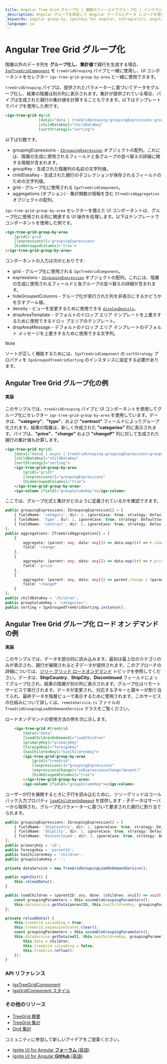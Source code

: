 ```yaml
---
title: Angular Tree Grid グループ化 | 複数のフィールドでグループ化 | インフラジスティックス
_description: Angular グループを設定して Angular テーブルにデータ レコードを視覚化し、グループ化されたデータを個別の列グループに視覚化できます。
_keywords: angular group by, igniteui for angular, infragistics, angular グループ化, インフラジスティックス
_language: ja
---
```


# Angular Tree Grid グループ化

階層以外のデータ列を **グループ化し**、**集計値**で親行を生成する場合、[`IgxTreeGridComponent`]({environment:angularApiUrl}/classes/igxtreegridcomponent.html) を `treeGridGrouping` パイプと一緒に使用し、UI コンポーネントをセレクター `igx-tree-grid-group-by-area` と一緒に使用できます。

`treeGridGrouping` パイプは、提供されたパラメーターに基づいてデータをグループ化し、結果の階層は別の列に表示されます。集計が提供されている場合、パイプは生成された親行の集計値を計算することもできます。以下はテンプレートでパイプを使用した例です。

```html
<igx-tree-grid #grid 
               [data]="data | treeGridGrouping:groupingExpressions:groupKey:childDataKey:grid:aggregations"
               [childDataKey]="childDataKey"
               [sortStrategy]="sorting">
```

以下は引数です。
- groupingExpressions - [`IGroupingExpression`]({environment:angularApiUrl}/interfaces/igroupingexpression.html) オブジェクトの配列。これには、階層の生成に使用されるフィールドと各グループの並べ替えの詳細に関する情報が含まれます。
- groupKey - 生成された階層列の名前の文字列値。
- childDataKey - 生成された親行の子コレクションが保存されるフィールドのための文字列値。
- grid - グループ化に使用される `IgxTreeGridComponent`。
- aggregations (オプション) - 集計関数の情報を含む `ITreeGridAggregation` オブジェクトの配列。

`igx-tree-grid-group-by-area` セレクターを備えた UI コンポーネントは、グループ化に使用される列に関連する UI 操作を処理します。以下はテンプレートでコンポーネントを使用した例です。

```html
<igx-tree-grid-group-by-area
    [grid]='grid'
    [(expressions)]='groupingExpressions'
    [hideGroupedColumns]='true'>
</igx-tree-grid-group-by-area>
```

コンポーネントの入力は次のとおりです:
- grid - グループ化に使用される `IgxTreeGridComponent`。
- expressions - [`IGroupingExpression`]({environment:angularApiUrl}/interfaces/igroupingexpression.html) オブジェクトの配列。これには、階層の生成に使用されるフィールドと各グループの並べ替えの詳細が含まれます。
- hideGroupedColumns - グループ化が実行された列を非表示にするかどうかを示すブール値。
- density - ビューを変更するために使用できる [`displayDensity`]({environment:angularApiUrl}/classes/igxgridcomponent.html#displayDensity)。
- dropAreaTemplate - デフォルトのドロップ エリア テンプレートを上書きするために使用できるドロッ プエリアのテンプレート。
- dropAreaMessage - デフォルトのドロップ エリア テンプレートのデフォルト メッセージを上書きするために使用できる文字列。

> [!NOTE]
> ソートが正しく機能するためには、`IgxTreeGridComponent` の `sortStrategy` プロパティを `IgxGroupedTreeGridSorting` のインスタンスに設定する必要があります。

## Angular Tree Grid グループ化の例

<code-view style="height:850px" 
           data-demos-base-url="{environment:lobDemosBaseUrl}" 
           iframe-src="{environment:lobDemosBaseUrl}/treegrid-finjs" alt="Angular Tree Grid グループ化の例">
</code-view>

<div class="divider--half"></div>

#### 実装

このサンプルでは、`treeGridGrouping` パイプと UI コンポーネントを使用してグループ化にセレクター `igx-tree-grid-group-by-area` を使用しています。データは、**"category"**、**"type"**、および **"contract"** フィールドによってグループ化されます。結果の階層は、新しく作成された **"categories"** 列に表示されます。パイプは、**"price"**、**"change"** および **"changeP"** 列に対して生成された親行の集計値も計算します。

```html
<igx-tree-grid #grid1
    [data]="data$ | async | treeGridGrouping:groupingExpressions:groupColumnKey:childDataKey:grid1:aggregations"
    [childDataKey]="childDataKey"
    [sortStrategy]="sorting">
    <igx-tree-grid-group-by-area
        [grid]="grid1"
        [(expressions)]="groupingExpressions"
        [hideGroupedColumns]="true">
    </igx-tree-grid-group-by-area>
    <igx-column [field]="groupColumnKey"></igx-column>
```

ここでは、グループ化式と集計がどのように定義されているかを確認できます。

```typescript
public groupingExpressions: IGroupingExpression[] = [
    { fieldName: 'category', dir: 2, ignoreCase: true, strategy: DefaultSortingStrategy.instance() },
    { fieldName: 'type', dir: 1, ignoreCase: true, strategy: DefaultSortingStrategy.instance() },
    { fieldName: 'contract', dir: 1, ignoreCase: true, strategy: DefaultSortingStrategy.instance() }
];
public aggregations: ITreeGridAggregation[] = [
    {
        aggregate: (parent: any, data: any[]) => data.map((r) => r.change).reduce((ty, u) => ty + u, 0),
        field: 'change'
    },
    {
        aggregate: (parent: any, data: any[]) => data.map((r) => r.price).reduce((ty, u) => ty + u, 0),
        field: 'price'
    },
    {
        aggregate: (parent: any, data: any[]) => parent.change / (parent.price - parent.change) * 100,
        field: 'changeP'
    }
];
public childDataKey = 'children';
public groupColumnKey = 'categories';
public sorting = IgxGroupedTreeGridSorting.instance();
```

## Angular Tree Grid グループ化 ロード オン デマンドの例

<code-view style="height:850px" 
           data-demos-base-url="{environment:demosBaseUrl}" 
           iframe-src="{environment:demosBaseUrl}/tree-grid/treegrid-group-by-load-on-demand" alt="Angular Tree Grid グループ化 ロード オン デマンドの例">
</code-view>

<div class="divider--half"></div>

#### 実装

このサンプルでは、データを部分的に読み込みます。最初は最上位のカテゴリのみが表示され、親行が展開されると子データが提供されます。このアプローチの詳細については、[ツリー グリッド ロードオンデマンド](load-on-demand.md) トピックを参照してください。データは、**ShipCountry**、**ShipCity**、**Discontinued** フィールドによってグループ化され、結果の階層が別の列に表示されます。グループ化はリモート サービスで実行されます。データが変更され、対応する子キーと親キーが割り当てられ、最終データを階層ビューで表示するために使用されます。このサービスの仕組みについて詳しくは、`remoteService.ts` ファイルの `TreeGridGroupingLoadOnDemandService` クラスをご覧ください。

ロードオンデマンドの使用方法の例を次に示します。

```html
    <igx-tree-grid #treeGrid
        [data]="data"
        [loadChildrenOnDemand]="loadChildren"
        [primaryKey]="primaryKey"
        [foreignKey]="foreignKey"
        [hasChildrenKey]="hasChildrenKey">
        <igx-tree-grid-group-by-area
            [grid]="treeGrid"
            [(expressions)]="groupingExpressions"
            (expressionsChange)="onExpressionsChange($event)"
            [hideGroupedColumns]="true">
        </igx-tree-grid-group-by-area>
        <igx-column [field]="groupColumnKey"></igx-column>
```

ユーザーが行を展開するときに子行を読み込むために、ツリーグリッドはコールバック入力プロパティ [`loadChildrenOnDemand`]({environment:angularApiUrl}/classes/igxtreegridcomponent.html#loadChildrenOnDemand) を提供します - 子データはサーバーから取得され、グループ化パラメーターに基づいて要求された親行に割り当てられます。

```typescript
public groupingExpressions: IGroupingExpression[] = [
    { fieldName: 'ShipCountry', dir: 2, ignoreCase: true, strategy: DefaultSortingStrategy.instance() },
    { fieldName: 'ShipCity', dir: 1, ignoreCase: true, strategy: DefaultSortingStrategy.instance() },
    { fieldName: 'Discontinued', dir: 1, ignoreCase: true, strategy: DefaultSortingStrategy.instance() }
];
public primaryKey = 'id';
public foreignKey = 'parentId';
public hasChildrenKey = 'children';
public groupColumnKey = '';

private dataService = new TreeGridGroupingLoadOnDemandService();

public ngOnInit() {
    this.reloadData();
}

public loadChildren = (parentID: any, done: (children: any[]) => void) => {
    const groupingParameters = this.assembleGroupingParameters();
    this.dataService.getData(parentID, this.hasChildrenKey, groupingParameters, (children) => done(children));
};

private reloadData() {
    this.treeGrid.isLoading = true;
    this.treeGrid.expansionStates.clear();
    const groupingParameters = this.assembleGroupingParameters();
    this.dataService.getData(null, this.hasChildrenKey, groupingParameters, (children) => {
        this.data = children;
        this.treeGrid.isLoading = false;
        this.treeGrid.reflow();
    });
}
```

### API リファレンス

<div class="divider--half"></div>

* [IgxTreeGridComponent]({environment:angularApiUrl}/classes/igxtreegridcomponent.html)
* [IgxGridComponent スタイル]({environment:sassApiUrl}/#function-grid-theme)

### その他のリソース

<div class="divider--half"></div>

* [TreeGrid 概要](tree-grid.md)
* [TreeGrid 集計](summaries.md)
* [Grid 集計](../grid/summaries.md)

<div class="divider--half"></div>
コミュニティに参加して新しいアイデアをご提案ください。

* [Ignite UI for Angular **フォーラム** (英語) ](https://www.infragistics.com/community/forums/f/ignite-ui-for-angular)
* [Ignite UI for Angular **GitHub** (英語) ](https://github.com/IgniteUI/igniteui-angular)
